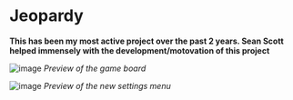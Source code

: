 # Jeopardy

**This has been my most active project over the past 2 years. Sean Scott helped immensely with the development/motovation of this project**
 
![image](https://user-images.githubusercontent.com/91269723/208996717-23370d76-c633-4c08-8210-6eb2cd4e84a8.png)
*Preview of the game board*


![image](https://user-images.githubusercontent.com/91269723/202751058-05baf3de-27e0-4893-b4b5-379ff45d2a1d.png)
*Preview of the new settings menu*
